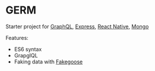 # GERM

Starter project for [GraphQL](https://github.com/facebook/graphql "GraphQL"), [Express](https://github.com/expressjs/express "Express"), [React Native](https://github.com/facebook/react-native "React Native"), [Mongo](https://github.com/mongodb/mongo "MongoDB")

Features:
- ES6 syntax
- GrapgIQL
- Faking data with [Fakegoose](https://github.com/andrejewski/fakegoose "Fakegoose")